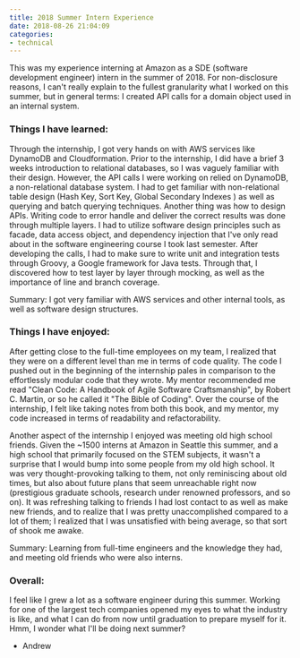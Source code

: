 ```yaml
---
title: 2018 Summer Intern Experience
date: 2018-08-26 21:04:09
categories:
- technical
---
```


This was my experience interning at Amazon as a SDE (software development engineer) intern in the summer of 2018.
For non-disclosure reasons, I can't really explain to the fullest granularity what I worked on this summer, but in general terms: I created API calls for a domain object  used in an internal system.

### Things I have learned:
Through the internship, I got very hands on with AWS services like DynamoDB and Cloudformation. Prior to the internship, I did have a brief 3 weeks introduction to relational databases, so I was vaguely familiar with their design. However, the API calls I were working on relied on DynamoDB, a non-relational database system. I had to get familiar with non-relational table design (Hash Key, Sort Key, Global Secondary Indexes ) as well as querying and batch querying techniques. Another thing was how to design APIs. Writing code to error handle and deliver the correct results was done through multiple layers. I had to utilize software design principles such as facade, data access object, and dependency injection that I've only read about in the software engineering course I took last semester.
After developing the calls, I had to make sure to write unit and integration tests through Groovy, a Google framework for Java tests. Through that, I discovered how to test layer by layer through mocking, as well as the importance of line and branch coverage.

Summary: I got very familiar with AWS services and other internal tools, as well as software design structures.

### Things I have enjoyed:
After getting close to the full-time employees on my team, I realized that they were on a different level than me in terms of code quality. The code I pushed out in the beginning of the internship pales in comparison to the effortlessly modular code that they wrote. My mentor recommended me read "Clean Code: A Handbook of Agile Software Craftsmanship", by Robert C. Martin, or so he called it "The Bible of Coding". Over the course of the internship, I felt like taking notes from both this book, and my mentor, my code increased in terms of readability and refactorability.

Another aspect of the internship I enjoyed was meeting old high school friends. Given the ~1500 interns at Amazon in Seattle this summer, and a high school that primarily focused on the STEM subjects, it wasn't a surprise that I would bump into some people from my old high school.
It was very thought-provoking talking to them, not only reminiscing about old times, but also about future plans that seem unreachable right now (prestigious graduate schools, research under renowned professors, and so on).
It was refreshing talking to friends I had lost contact to as well as make new friends, and to realize that I was pretty unaccomplished compared to a lot of them; I realized that I was unsatisfied with being average, so that sort of shook me awake.

Summary: Learning from full-time engineers and the knowledge they had, and meeting old friends who were also interns.

### Overall:
I feel like I grew a lot as a software engineer during this summer. Working for one of the largest tech companies opened my eyes to what the industry is like, and what I can do from now until graduation to prepare myself for it. Hmm, I wonder what I'll be doing next summer?

- Andrew

